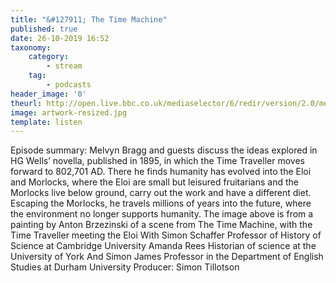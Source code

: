 ```yaml
---
title: "&#127911; The Time Machine"
published: true
date: 26-10-2019 16:52
taxonomy:
    category:
	    - stream
    tag:
	    - podcasts
header_image: '0'
theurl: http://open.live.bbc.co.uk/mediaselector/6/redir/version/2.0/mediaset/audio-nondrm-download/proto/http/vpid/p07r8bqr.mp3
image: artwork-resized.jpg
template: listen
--- 
```

Episode summary: Melvyn Bragg and guests discuss the ideas explored in HG Wells’ novella, published in 1895, in which the Time Traveller moves forward to 802,701 AD. There he finds humanity has evolved into the Eloi and Morlocks, where the Eloi are small but leisured fruitarians and the Morlocks live below ground, carry out the work and have a different diet. Escaping the Morlocks, he travels millions of years into the future, where the environment no longer supports humanity. The image above is from a painting by Anton Brzezinski of a scene from The Time Machine, with the Time Traveller meeting the Eloi With Simon Schaffer Professor of History of Science at Cambridge University Amanda Rees Historian of science at the University of York And Simon James Professor in the Department of English Studies at Durham University Producer: Simon Tillotson
